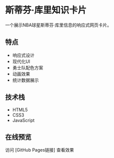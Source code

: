 # 斯蒂芬·库里知识卡片

一个展示NBA球星斯蒂芬·库里信息的响应式网页卡片。

## 特点

- 响应式设计
- 现代化UI
- 勇士队配色方案
- 动画效果
- 统计数据展示

## 技术栈

- HTML5
- CSS3
- JavaScript

## 在线预览

访问 [GitHub Pages链接] 查看效果 